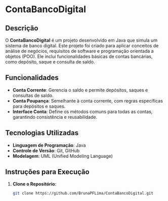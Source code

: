# ContaBancoDigital

## Descrição

O **ContaBancoDigital** é um projeto desenvolvido em Java que simula um sistema de banco digital. Este projeto foi criado para aplicar conceitos de análise de negócios, requisitos de software e programação orientada a objetos (POO). Ele inclui funcionalidades básicas de contas bancárias, como depósito, saque e consulta de saldo.

## Funcionalidades

- **Conta Corrente**: Gerencia o saldo e permite depósitos, saques e consultas de saldo.
- **Conta Poupança**: Semelhante à conta corrente, com regras específicas para depósitos e saques.
- **Interface Conta**: Define os métodos comuns para todas as contas, garantindo consistência e reusabilidade.

## Tecnologias Utilizadas

- **Linguagem de Programação**: Java
- **Controle de Versão**: Git, GitHub
- **Modelagem**: UML (Unified Modeling Language)

## Instruções para Execução

1. **Clone o Repositório**:
   ```bash
   git clone https://github.com/BrunaPFLima/ContaBancoDigital.git
